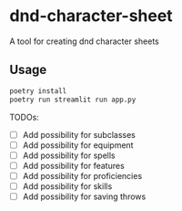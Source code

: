 # dnd-character-sheet

A tool for creating dnd character sheets

## Usage

```bash
poetry install
poetry run streamlit run app.py
```

TODOs:
- [ ] Add possibility for subclasses
- [ ] Add possibility for equipment
- [ ] Add possibility for spells
- [ ] Add possibility for features
- [ ] Add possibility for proficiencies
- [ ] Add possibility for skills
- [ ] Add possibility for saving throws
